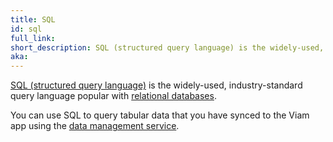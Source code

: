 ```yaml
---
title: SQL
id: sql
full_link:
short_description: SQL (structured query language) is the widely-used, industry-standard query language popular with relational databases.
aka:
---
```


[SQL (structured query language)](https://en.wikipedia.org/wiki/SQL) is the widely-used, industry-standard query language popular with [relational databases](https://en.wikipedia.org/wiki/Relational_database).

You can use SQL to query tabular data that you have synced to the Viam app using the [data management service](/data/).
